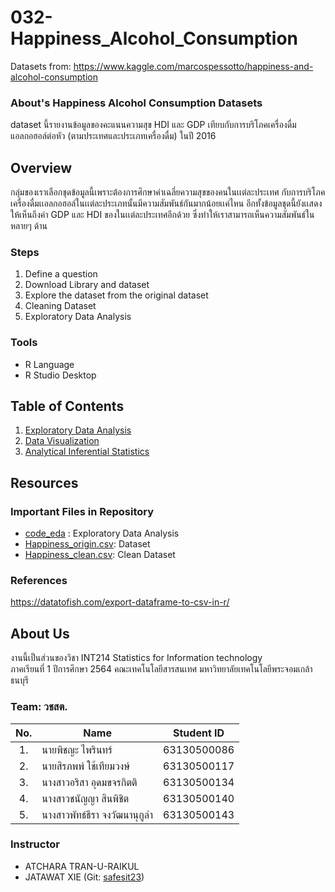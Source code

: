 # 032-Happiness_Alcohol_Consumption
Datasets from: https://www.kaggle.com/marcospessotto/happiness-and-alcohol-consumption

### About's Happiness Alcohol Consumption Datasets
dataset นี้รายงานข้อมูลของคะแนนความสุข HDI และ GDP เทียบกับการบริโภคเครื่องดื่มแอลกอฮอล์ต่อหัว (ตามประเทศและประเภทเครื่องดื่ม) ในปี 2016

## Overview
  กลุ่มของเราเลือกชุดข้อมูลนี้เพราะต้องการศึกษาค่าเฉลี่ยความสุขของคนในเเต่ละประเทศ กับการบริโภคเครื่องดื่มเเอลกอฮอล์ในเเต่ละประเภทนั้นมีความสัมพันธ์กันมากน้อยเเค่ไหน อีกทั้งข้อมูลชุดนี้ยังเเสดงให้เห็นถึงค่า GDP และ HDI ของในเเต่ละประเทศอีกด้วย ซึ่งทำให้เราสามารถเห็นความสัมพันธ์ในหลายๆ ด้าน

### Steps

1. Define a question
2. Download Library and dataset
3. Explore the dataset from the original dataset
4. Cleaning Dataset
5. Exploratory Data Analysis

### Tools

- R Language
- R Studio Desktop

## Table of Contents

1. [Exploratory Data Analysis](./01_explore.md)
2. [Data Visualization](https://app.powerbi.com/view?r=eyJrIjoiYzFlMDBlZWEtYTRiYS00YzlhLWJkMmEtYzgzMDNjMjEyZTBlIiwidCI6IjZmNDQzMmRjLTIwZDItNDQxZC1iMWRiLWFjMzM4MGJhNjMzZCIsImMiOjEwfQ%3D%3D&pageName=ReportSection)
3. [Analytical Inferential Statistics](./Hypothesis_test.md)

## Resources

### Important Files in Repository

- [code_eda](./code_eda.R) : Exploratory Data Analysis
- [Happiness_origin.csv](./Happiness_origin.csv): Dataset
- [Happiness_clean.csv](./Happiness_clean.csv): Clean Dataset

### References

https://datatofish.com/export-dataframe-to-csv-in-r/

## About Us
งานนี้เป็นส่วนของวิชา INT214 Statistics for Information technology <br/> ภาคเรียนที่ 1 ปีการศึกษา 2564 คณะเทคโนโลยีสารสนเทศ มหาวิทยาลัยเทคโนโลยีพระจอมเกล้าธนบุรี
### Team: วชสต.
| No. | Name              | Student ID   |
|:---:|-------------------|--------------|
|1.| นายพิชญะ     ไพรินทร์ | 63130500086 |
|2.| นายสิรภพพ์    ใช้เทียมวงษ์ | 63130500117 |
|3.| นางสาวอริสา   อุดมขจรกิตติ | 63130500134 |
|4.| นางสาวชนัญญา สินพิชิต  | 63130500140 |
|5.| นางสาวพัทธ์ธีรา จงวัฒนานุกูลำ | 63130500143 |

### Instructor
- ATCHARA TRAN-U-RAIKUL
- JATAWAT XIE (Git: [safesit23](https://github.com/safesit23))



